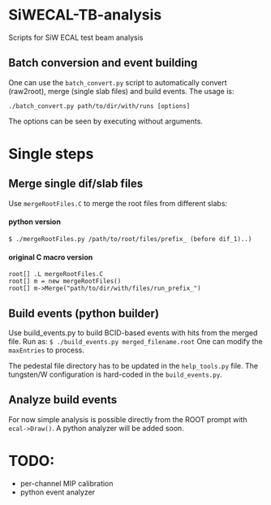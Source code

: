 # SiWECAL-TB-analysis
Scripts for SiW ECAL test beam analysis

## Batch conversion and event building
One can use the `batch_convert.py` script to automatically convert (raw2root), merge (single slab files) and build events.
The usage is:
```
./batch_convert.py path/to/dir/with/runs [options]
```
The options can be seen by executing without arguments.

# Single steps
## Merge single dif/slab files
Use `mergeRootFiles.C` to merge the root files from different slabs:

#### python version
`$ ./mergeRootFiles.py /path/to/root/files/prefix_ (before dif_1)..)`

#### original C macro version
```
root[] .L mergeRootFiles.C
root[] m = new mergeRootFiles()
root[] m->Merge("path/to/dir/with/files/run_prefix_")
```

## Build events (python builder)
Use build_events.py to build BCID-based events with hits from the merged file.
Run as:
`$ ./build_events.py merged_filename.root`
One can modify the `maxEntries` to process.

The pedestal file directory has to be updated in the `help_tools.py` file.
The tungsten/W configuration is hard-coded in the `build_events.py`.

## Analyze build events
For now simple analysis is possible directly from the ROOT prompt with `ecal->Draw()`.
A python analyzer will be added soon.

# TODO:
- per-channel MIP calibration
- python event analyzer
